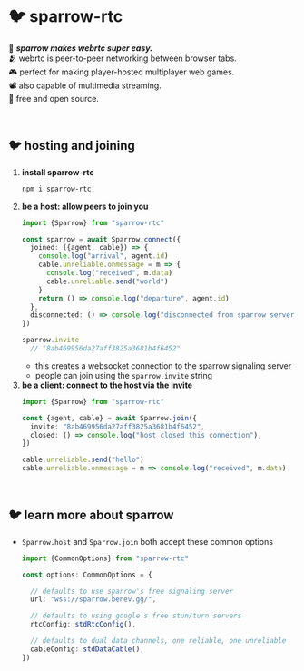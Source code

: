 
# 🐦 sparrow-rtc

🌟 ***sparrow makes webrtc super easy.***  
🫂 webrtc is peer-to-peer networking between browser tabs.  
🎮 perfect for making player-hosted multiplayer web games.  
📽️ also capable of multimedia streaming.  
💖 free and open source.  

<br/>

## 🐦 hosting and joining

1. **install sparrow-rtc**
    ```sh
    npm i sparrow-rtc
    ```
1. **be a host: allow peers to join you**
    ```ts
    import {Sparrow} from "sparrow-rtc"

    const sparrow = await Sparrow.connect({
      joined: ({agent, cable}) => {
        console.log("arrival", agent.id)
        cable.unreliable.onmessage = m => {
          console.log("received", m.data)
          cable.unreliable.send("world")
        }
        return () => console.log("departure", agent.id)
      },
      disconnected: () => console.log("disconnected from sparrow server"),
    })

    sparrow.invite
      // "8ab469956da27aff3825a3681b4f6452"
    ```
    - this creates a websocket connection to the sparrow signaling server
    - people can join using the `sparrow.invite` string
1. **be a client: connect to the host via the invite**
    ```ts
    import {Sparrow} from "sparrow-rtc"

    const {agent, cable} = await Sparrow.join({
      invite: "8ab469956da27aff3825a3681b4f6452",
      closed: () => console.log("host closed this connection"),
    })

    cable.unreliable.send("hello")
    cable.unreliable.onmessage = m => console.log("received", m.data)
    ```

<br/>

## 🐦 learn more about sparrow

- `Sparrow.host` and `Sparrow.join` both accept these common options
  ```ts
  import {CommonOptions} from "sparrow-rtc"

  const options: CommonOptions = {

    // defaults to use sparrow's free signaling server
    url: "wss://sparrow.benev.gg/",

    // defaults to using google's free stun/turn servers
    rtcConfig: stdRtcConfig(),

    // defaults to dual data channels, one reliable, one unreliable
    cableConfig: stdDataCable(),
  })
  ```

